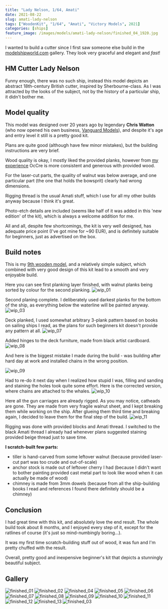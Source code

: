 ```yaml
---
title: "Lady Nelson, 1/64, Amati"
date: 2021-08-22
slug: amati-lady-nelson
tags: ["WoodenKit", "1/64", "Amati", "Victory Models", 2021]
categories: [ships]
feature_image: /images/models/amati-lady-nelson/finished_04_1920.jpg
---
```


I wanted to build a cutter since I first saw someone else build in the [modelshipworld.com](https://modelshipworld.com/) gallery.
They look very graceful and elegant and *fast*!

## HM Cutter Lady Nelson
Funny enough, there was no such ship, instead this model depicts an abstract 18th-century British cutter, inspired by Sherbourne-class.
As I was attracted by the looks of the subject, not by the history of a particular ship, it didn't bother me.

## Model quality

This model was designed over 20 years ago by legendary **Chris Watton** (who now opened his own business, [Vanguard Models](https://vanguardmodels.co.uk/)),
and despite it's age and entry level it still is a pretty good kit.

Plans are quite good (although have few minor mistakes), but the building instructions are very brief.

Wood quality is okay, I mostly liked the provided planks, however from [my experience](/models/occre-terror/) OcCre is more consistent and generous with provided wood.

For the laser-cut parts, the quality of walnut was below average, and one particular part (the one that holds the bowsprit) clearly had wrong dimensions.

Rigging thread is the usual Amati stuff, which I use for all my other builds anyway because I think it's great.

Photo-etch details are included (seems like half of it was added in this 'new edition' of the kit), which is always a welcome addition for me.

All and all, despite few shortcomings, the kit is very well designed, has adequate price point (I've got mine for ~90 EUR), and is definitely suitable for beginners, just as advertised on the box.

## Build notes

This is my [9th wooden model](/tags/woodenkit/), and a relatively simple subject, which combined with very good design of this kit lead to a smooth and very enjoyable build.

Here you can see first planking layer finished, with walnut planks being sorted by colour for the second planking.
![wip_01](/images/models/amati-lady-nelson/wip_01_1920.jpg)

Second planing complete. I deliberately used darkest planks for the bottom of the ship, as everything below the waterline will be painted anyway.
![wip_03](/images/models/amati-lady-nelson/wip_03_1920.jpg)

Deck planked, I used somewhat arbitrary 3-plank pattern based on books on sailing ships I read, as the plans for such beginners kit doesn't provide any pattern at all.
![wip_07](/images/models/amati-lady-nelson/wip_07_1920.jpg)

Added hinges to the deck furniture, made from black artist cardboard.
![wip_08](/images/models/amati-lady-nelson/wip_08_1920.jpg)

And here is the biggest mistake I made during the build - was building after hard day at work and installed chains in the wrong position.

![wip_09](/images/models/amati-lady-nelson/wip_09_1920.jpg)

Had to re-do it next day when I realized how stupid I was, filling and sanding and staining the holes took quite some effort.
Here is the corrected version, where chains are attached to the whales.
![wip_10](/images/models/amati-lady-nelson/wip_10_1920.jpg)

Here all the gun carriages are already rigged. As you may notice, catheads are gone. They are made from very fragile walnut sheet,
and I kept breaking them while working on the ship. After glueing them third time and breaking again, I decided to leave them for the final step of the build.
![wip_11](/images/models/amati-lady-nelson/wip_11_1920.jpg)

Rigging was done with provided blocks and Amati thread. I switched to the black Amati thread I already had whenever plans suggested staining provided beige thread just to save time.

**I scratch-built few parts:**
* tiller is hand-carved from some leftover walnut (because provided laser-cut part was too crude and out-of-scale)
* anchor stock is made out of leftover cherry I had (because I didn't want to bother painting provided cast metal part to look like wood when it can actually be made of wood)
* chimney is made from 3mm dowels (because from all the ship-building books I read and references I found there definitely should be a chimney)

## Conclusion

I had great time with this kit, and absolutely love the end result. The whole build took about 8 months, and I enjoyed every step of it, except for the ratlines of course (it's just so mind-numbingly boring...).

It was my first time scratch-building stuff out of wood, it was fun and I'm pretty chuffed with the result.

Overall, pretty good and inexpensive beginner's kit that depicts a stunningly beautiful subject.

## Gallery

![finished_01](/images/models/amati-lady-nelson/finished_01_1920.jpg)
![finished_02](/images/models/amati-lady-nelson/finished_02_1920.jpg)
![finished_04](/images/models/amati-lady-nelson/finished_04_1920.jpg)
![finished_05](/images/models/amati-lady-nelson/finished_05_1920.jpg)
![finished_06](/images/models/amati-lady-nelson/finished_06_1920.jpg)
![finished_07](/images/models/amati-lady-nelson/finished_07_1920.jpg)
![finished_08](/images/models/amati-lady-nelson/finished_08_1920.jpg)
![finished_09](/images/models/amati-lady-nelson/finished_09_1920.jpg)
![finished_10](/images/models/amati-lady-nelson/finished_10_1920.jpg)
![finished_11](/images/models/amati-lady-nelson/finished_11_1920.jpg)
![finished_12](/images/models/amati-lady-nelson/finished_12_1920.jpg)
![finished_13](/images/models/amati-lady-nelson/finished_13_1920.jpg)
![finished_03](/images/models/amati-lady-nelson/finished_03_1920.jpg)
